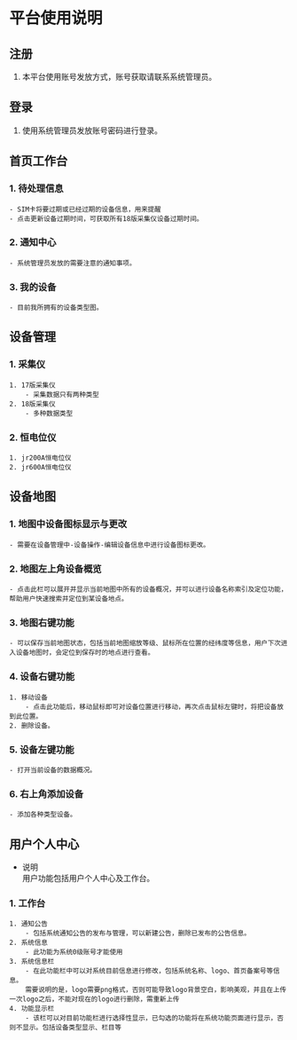 # 平台使用说明
## 注册
1. 本平台使用账号发放方式，账号获取请联系系统管理员。

## 登录
1. 使用系统管理员发放账号密码进行登录。
## 首页工作台
### 1. 待处理信息
    - SIM卡将要过期或已经过期的设备信息，用来提醒
    - 点击更新设备过期时间，可获取所有18版采集仪设备过期时间。
### 2. 通知中心
    - 系统管理员发放的需要注意的通知事项。
### 3. 我的设备
    - 目前我所拥有的设备类型图。
## 设备管理
### 1. 采集仪
    1. 17版采集仪
        - 采集数据只有两种类型
    2. 18版采集仪
        - 多种数据类型
### 2. 恒电位仪
    1. jr200A恒电位仪
    2. jr600A恒电位仪

## 设备地图
### 1. 地图中设备图标显示与更改
    - 需要在设备管理中-设备操作-编辑设备信息中进行设备图标更改。
### 2. 地图左上角设备概览
    - 点击此栏可以展开并显示当前地图中所有的设备概况，并可以进行设备名称索引及定位功能，帮助用户快速搜索并定位到某设备地点。
### 3. 地图右键功能
    - 可以保存当前地图状态，包括当前地图缩放等级、鼠标所在位置的经纬度等信息，用户下次进入设备地图时，会定位到保存时的地点进行查看。
### 4. 设备右键功能
    1. 移动设备
        - 点击此功能后，移动鼠标即可对设备位置进行移动，再次点击鼠标左键时，将把设备放到此位置。
    2. 删除设备。
### 5. 设备左键功能
    - 打开当前设备的数据概况。
### 6. 右上角添加设备
    - 添加各种类型设备。

## 用户个人中心
* 说明  
        用户功能包括用户个人中心及工作台。
### 1. 工作台  
    1. 通知公告
        - 包括系统通知公告的发布与管理，可以新建公告，删除已发布的公告信息。
    2. 系统信息
        - 此功能为系统0级账号才能使用
    3. 系统信息栏
        - 在此功能栏中可以对系统目前信息进行修改，包括系统名称、logo、首页备案号等信息。    
        需要说明的是，logo需要png格式，否则可能导致logo背景空白，影响美观，并且在上传一次logo之后，不能对现在的logo进行删除，需重新上传
    4. 功能显示栏
        - 该栏可以对目前功能栏进行选择性显示，已勾选的功能将在系统功能页面进行显示，否则不显示。包括设备类型显示、栏目等